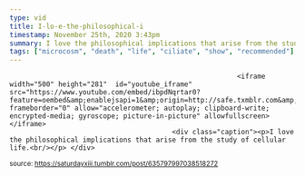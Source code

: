 ```yaml
---
type: vid
title: I-lo-e-the-philosophical-i
timestamp: November 25th, 2020 3:43pm
summary: I love the philosophical implications that arise from the study of cellular lifebrp 
tags: ["microcosm", "death", "life", "ciliate", "show", "recommended"]
---
```


                
                
                
                
                
                
                
                
                                                            <iframe width="500" height="281"  id="youtube_iframe" src="https://www.youtube.com/embed/ibpdNqrtar0?feature=oembed&amp;enablejsapi=1&amp;origin=http://safe.txmblr.com&amp;wmode=opaque" frameborder="0" allow="accelerometer; autoplay; clipboard-write; encrypted-media; gyroscope; picture-in-picture" allowfullscreen></iframe>                    
                                            <div class="caption"><p>I love the philosophical implications that arise from the study of cellular life.<br/></p> </div>
                                                    
<small>source: https://saturdayxiii.tumblr.com/post/635797997038518272</small>